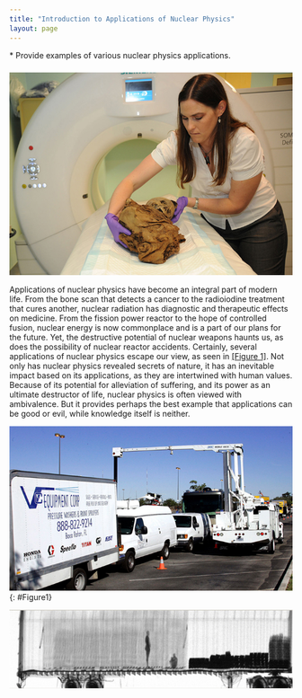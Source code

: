 ```yaml
---
title: "Introduction to Applications of Nuclear Physics"
layout: page
---
```





<div class="abstract" markdown="1">
* Provide examples of various nuclear physics applications.
</div>

###  

![The image shows a woman preparing for scanning of a child mummy with a cylindrical instrument.](../resources/Figure_33_00_01.jpg "Tori Randall, Ph.D., curator for the Department of Physical Anthropology at the San Diego Museum of Man, prepares a 550-year-old Peruvian child mummy for a CT scan at Naval Medical Center San Diego. (credit: U.S. Navy photo by Mass Communication Specialist 3rd Class Samantha A. Lewis)")

Applications of nuclear physics have become an integral part of modern life.
From the bone scan that detects a cancer to the radioiodine treatment that cures
another, nuclear radiation has diagnostic and therapeutic effects on medicine.
From the fission power reactor to the hope of controlled fusion, nuclear energy
is now commonplace and is a part of our plans for the future. Yet, the
destructive potential of nuclear weapons haunts us, as does the possibility of
nuclear reactor accidents. Certainly, several applications of nuclear physics
escape our view, as seen in [[Figure 1]](#Figure1). Not only has nuclear physics
revealed secrets of nature, it has an inevitable impact based on its
applications, as they are intertwined with human values. Because of its
potential for alleviation of suffering, and its power as an ultimate destructor
of life, nuclear physics is often viewed with ambivalence. But it provides
perhaps the best example that applications can be good or evil, while knowledge
itself is neither.

![Vehicles being inspected by another vehicle with a boom-type x-ray scanner attached to it.](../resources/Figure_33_00_02.jpg "Customs officers inspect vehicles using neutron irradiation. Cars and trucks pass through portable x-ray machines that reveal their contents. (credit: Gerald L. Nino, CBP, U.S. Dept. of Homeland Security)")
{: #Figure1}

![Gamma-ray scanned image of two stowaways hiding inside a big truck.](../resources/Figure_33_00_03.jpg "This image shows two stowaways caught illegally entering the United States from Canada. (credit: U.S. Customs and Border Protection)")
